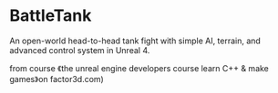 # BattleTank
  An open-world head-to-head tank fight with simple AI, terrain, and advanced control system in Unreal 4. 
  
  from course 《the unreal engine developers course learn C++ &amp; make games》on factor3d.com)
